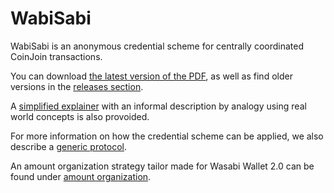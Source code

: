 # WabiSabi

WabiSabi is an anonymous credential scheme for centrally coordinated CoinJoin
transactions.

You can download [the latest version of the
PDF](https://github.com/zkSNACKs/WabiSabi/releases/latest/download/WabiSabi.pdf),
as well as find older versions in the [releases
section](https://github.com/zksnacks/wabisabi/releases).

A [simplified explainer](./explainer.md) with an informal description by
analogy using real world concepts is also provoided.

For more information on how the credential scheme can be applied, we also
describe a [generic protocol](./protocol.md).

An amount organization strategy tailor made for Wasabi Wallet 2.0 can be found under [amount organization](./amounts.md).